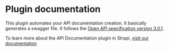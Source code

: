 # Plugin documentation

This plugin automates your API documentation creation. It basically generates a swagger file. It follows the [Open API specification version 3.0.1](https://swagger.io/specification/).

To learn more about the API Documentation plugin in Strapi, [visit our documentation](https://docs.strapi.io/developer-docs/latest/plugins/documentation.html)
